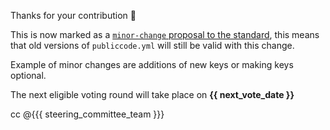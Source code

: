 Thanks for your contribution :pray:

This is now marked as a [`minor-change` proposal to the standard](https://github.com/publiccodeyml/publiccode.yml/labels/standard-minor-change),
this means that old versions of `publiccode.yml` will still be valid with this change.

Example of minor changes are additions of new keys or making keys optional.

The next eligible voting round will take place on **{{ next_vote_date }}**

cc @{{{ steering_committee_team }}}
